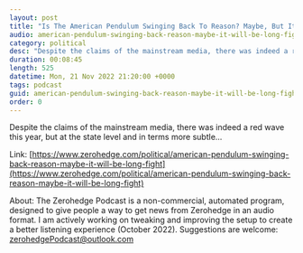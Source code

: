 ```yaml
---
layout: post
title: "Is The American Pendulum Swinging Back To Reason? Maybe, But It Will Be A Long Fight"
audio: american-pendulum-swinging-back-reason-maybe-it-will-be-long-fight-0
category: political
desc: "Despite the claims of the mainstream media, there was indeed a red wave this year, but at the state level and in terms more subtle..."
duration: 00:08:45
length: 525
datetime: Mon, 21 Nov 2022 21:20:00 +0000
tags: podcast
guid: american-pendulum-swinging-back-reason-maybe-it-will-be-long-fight-0
order: 0
---
```

Despite the claims of the mainstream media, there was indeed a red wave this year, but at the state level and in terms more subtle...

Link: [https://www.zerohedge.com/political/american-pendulum-swinging-back-reason-maybe-it-will-be-long-fight](https://www.zerohedge.com/political/american-pendulum-swinging-back-reason-maybe-it-will-be-long-fight)

About: The Zerohedge Podcast is a non-commercial, automated program, designed to give people a way to get news from Zerohedge in an audio format.  I am actively working on tweaking and improving the setup to create a better listening experience (October 2022).  Suggestions are welcome: [zerohedgePodcast@outlook.com](mailto:zerohedgePodcast@outlook.com)